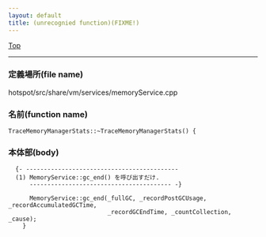 ```yaml
---
layout: default
title: (unrecognied function)(FIXME!)
---
```

[Top](../index.html)

--- 
### 定義場所(file name)
hotspot/src/share/vm/services/memoryService.cpp

### 名前(function name)
```
TraceMemoryManagerStats::~TraceMemoryManagerStats() {
```

### 本体部(body)
```
  {- -------------------------------------------
  (1) MemoryService::gc_end() を呼び出すだけ.
      ---------------------------------------- -}

	  MemoryService::gc_end(_fullGC, _recordPostGCUsage, _recordAccumulatedGCTime,
	                        _recordGCEndTime, _countCollection, _cause);
	}
	
```



